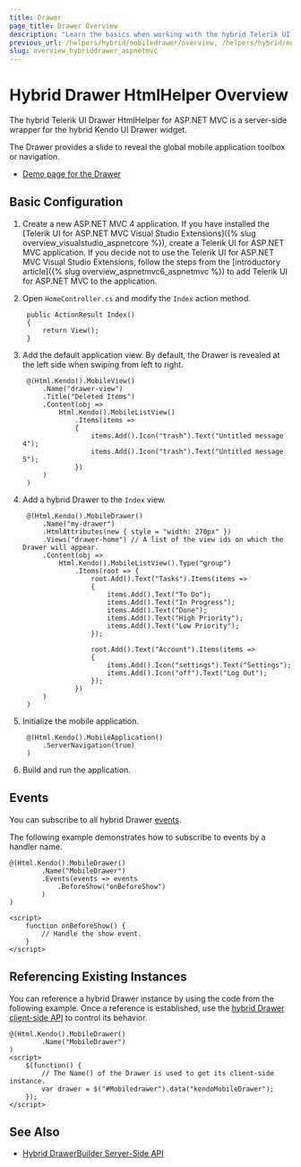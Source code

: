 ```yaml
---
title: Drawer
page_title: Drawer Overview
description: "Learn the basics when working with the hybrid Telerik UI Drawer HtmlHelper for ASP.NET MVC."
previous_url: /helpers/hybrid/mobiledrawer/overview, /helpers/hybrid/mobiledrawer
slug: overview_hybriddrawer_aspnetmvc
---
```


# Hybrid Drawer HtmlHelper Overview

The hybrid Telerik UI Drawer HtmlHelper for ASP.NET MVC is a server-side wrapper for the hybrid Kendo UI Drawer widget.

The Drawer provides a slide to reveal the global mobile application toolbox or navigation.

* [Demo page for the Drawer](https://demos.telerik.com/kendo-ui/m/index#drawer/index)

## Basic Configuration

1. Create a new ASP.NET MVC 4 application. If you have installed the [Telerik UI for ASP.NET MVC Visual Studio Extensions]({% slug overview_visualstudio_aspnetcore %}), create a Telerik UI for ASP.NET MVC application. If you decide not to use the Telerik UI for ASP.NET MVC Visual Studio Extensions, follow the steps from the [introductory article]({% slug overview_aspnetmvc6_aspnetmvc %}) to add Telerik UI for ASP.NET MVC to the application.
1. Open `HomeController.cs` and modify the `Index` action method.

        public ActionResult Index()
        {
            return View();
        }

1. Add the default application view. By default, the Drawer is revealed at the left side when swiping from left to right.

        @(Html.Kendo().MobileView()
            .Name("drawer-view")
            .Title("Deleted Items")
            .Content(obj =>
                Html.Kendo().MobileListView()
                    .Items(items =>
                    {
                        items.Add().Icon("trash").Text("Untitled message 4");
                        items.Add().Icon("trash").Text("Untitled message 5");
                    })
            )
        )

1. Add a hybrid Drawer to the `Index` view.

        @(Html.Kendo().MobileDrawer()
            .Name("my-drawer")
            .HtmlAttributes(new { style = "width: 270px" })
            .Views("drawer-home") // A list of the view ids on which the Drawer will appear.
            .Content(obj =>
                Html.Kendo().MobileListView().Type("group")
                    .Items(root => {
                        root.Add().Text("Tasks").Items(items =>
                        {
                            items.Add().Text("To Do");
                            items.Add().Text("In Progress");
                            items.Add().Text("Done");
                            items.Add().Text("High Priority");
                            items.Add().Text("Low Priority");
                        });

                        root.Add().Text("Account").Items(items =>
                        {
                            items.Add().Icon("settings").Text("Settings");
                            items.Add().Icon("off").Text("Log Out");
                        });
                    })
            )
        )

1. Initialize the mobile application.

        @(Html.Kendo().MobileApplication()
            .ServerNavigation(true)
        )

1. Build and run the application.

## Events

You can subscribe to all hybrid Drawer [events](https://docs.telerik.com/kendo-ui/api/javascript/mobile/ui/drawer#events).

The following example demonstrates how to subscribe to events by a handler name.

    @(Html.Kendo().MobileDrawer()
            .Name("MobileDrawer")
            .Events(events => events
                .BeforeShow("onBeforeShow")
            )
    )

    <script>
        function onBeforeShow() {
            // Handle the show event.
        }
    </script>

## Referencing Existing Instances

You can reference a hybrid Drawer instance by using the code from the following example. Once a reference is established, use the [hybrid Drawer client-side API](https://docs.telerik.com/kendo-ui/api/javascript/mobile/ui/drawer#methods) to control its behavior.

    @(Html.Kendo().MobileDrawer()
            .Name("MobileDrawer")
    )
    <script>
        $(function() {
            // The Name() of the Drawer is used to get its client-side instance.
            var drawer = $("#Mobiledrawer").data("kendoMobileDrawer");
        });
    </script>

## See Also

* [Hybrid DrawerBuilder Server-Side API](https://docs.telerik.com/aspnet-mvc/api/Kendo.Mvc.UI.Fluent/MobileDrawerBuilder)
